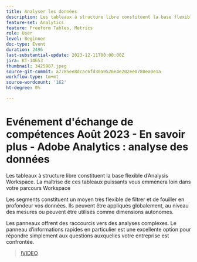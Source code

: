 ```yaml
---
title: Analyser les données
description: Les tableaux à structure libre constituent la base flexible d’Analysis Workspace. La maîtrise de ces tableaux puissants vous emmènera loin dans votre parcours Workspace. Les segments sont une méthode très souple pour filtrer et creuser en profondeur vos données. Ils peuvent être appliqués globalement, au niveau des mesures, ou peuvent être utilisés comme dimensions autonomes. Les panneaux offrent des raccourcis vers des analyses complexes. Le panneau d’informations rapides en particulier est une excellente option pour répondre simplement aux questions auxquelles votre entreprise est confrontée.
feature-set: Analytics
feature: Freeform Tables, Metrics
role: User
level: Beginner
doc-type: Event
duration: 2496
last-substantial-update: 2023-12-11T00:00:00Z
jira: KT-14653
thumbnail: 3425987.jpeg
source-git-commit: a7785ee8dcac6fd30a9526e4e202ee0780ea0e1a
workflow-type: tm+mt
source-wordcount: '162'
ht-degree: 0%

---
```



# Evénement d&#39;échange de compétences Août 2023 - En savoir plus - Adobe Analytics : analyse des données

Les tableaux à structure libre constituent la base flexible d’Analysis Workspace. La maîtrise de ces tableaux puissants vous emmènera loin dans votre parcours Workspace

Les segments constituent un moyen très flexible de filtrer et de fouiller en profondeur vos données. Ils peuvent être appliqués globalement, au niveau des mesures ou peuvent être utilisés comme dimensions autonomes.

Les panneaux offrent des raccourcis vers des analyses complexes. Le panneau d’informations rapides en particulier est une excellente option pour répondre simplement aux questions auxquelles votre entreprise est confrontée.

>[!VIDEO](https://video.tv.adobe.com/v/3425987/?learn=on)

